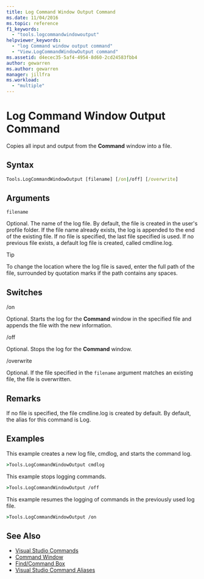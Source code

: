 ```yaml
---
title: Log Command Window Output Command
ms.date: 11/04/2016
ms.topic: reference
f1_keywords:
  - "tools.logcommandwindowoutput"
helpviewer_keywords:
  - "log Command window output command"
  - "View.LogCommandWindowOutput command"
ms.assetid: d4ecec35-5af4-4954-8d60-2cd24583fbb4
author: gewarren
ms.author: gewarren
manager: jillfra
ms.workload:
  - "multiple"
---
```

# Log Command Window Output Command
Copies all input and output from the **Command** window into a file.

## Syntax

```cmd
Tools.LogCommandWindowOutput [filename] [/on|/off] [/overwrite]
```

## Arguments
 `filename`

 Optional. The name of the log file. By default, the file is created in the user's profile folder. If the file name already exists, the log is appended to the end of the existing file. If no file is specified, the last file specified is used. If no previous file exists, a default log file is created, called cmdline.log.

> [!TIP]
> To change the location where the log file is saved, enter the full path of the file, surrounded by quotation marks if the path contains any spaces.

## Switches
 /on

 Optional. Starts the log for the **Command** window in the specified file and appends the file with the new information.

 /off

 Optional. Stops the log for the **Command** window.

 /overwrite

 Optional. If the file specified in the `filename` argument matches an existing file, the file is overwritten.

## Remarks
 If no file is specified, the file cmdline.log is created by default. By default, the alias for this command is Log.

## Examples
 This example creates a new log file, cmdlog, and starts the command log.

```cmd
>Tools.LogCommandWindowOutput cmdlog
```

 This example stops logging commands.

```cmd
>Tools.LogCommandWindowOutput /off
```

 This example resumes the logging of commands in the previously used log file.

```cmd
>Tools.LogCommandWindowOutput /on
```

## See Also

- [Visual Studio Commands](../../ide/reference/visual-studio-commands.md)
- [Command Window](../../ide/reference/command-window.md)
- [Find/Command Box](../../ide/find-command-box.md)
- [Visual Studio Command Aliases](../../ide/reference/visual-studio-command-aliases.md)